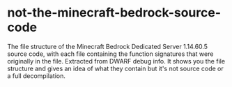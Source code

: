 # not-the-minecraft-bedrock-source-code
The file structure of the Minecraft Bedrock Dedicated Server 1.14.60.5 source code, with each file containing the function signatures that were originally in the file. Extracted from DWARF debug info. It shows you the file structure and gives an idea of what they contain but it's not source code or a full decompilation.

